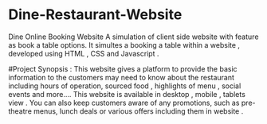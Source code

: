# Dine-Restaurant-Website
Dine Online Booking Website 
A simulation of client side website with feature as book a table options. 
It simultes a booking a table within a website , developed using HTML , CSS and Javascript . 

#Project Synopsis :
This website gives a platform to provide the basic information to the customers may need to know about the restaurant 
including hours of operation, sourced food , highlights of menu , social events and more.... 
This website is available in desktop , mobile , tablets view . You can also keep customers aware of any promotions, 
such as pre-theatre menus, lunch deals or various offers including them in website .
